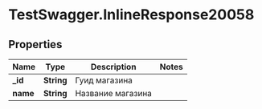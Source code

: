 # TestSwagger.InlineResponse20058

## Properties

Name | Type | Description | Notes
------------ | ------------- | ------------- | -------------
**_id** | **String** | Гуид магазина | 
**name** | **String** | Название магазина | 


